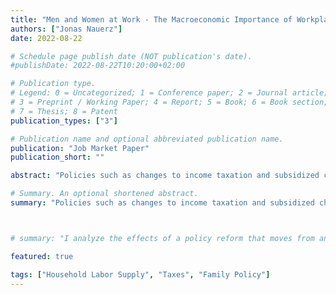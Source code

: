 ```yaml
---
title: "Men and Women at Work - The Macroeconomic Importance of Workplace Diversity"
authors: ["Jonas Nauerz"]
date: 2022-08-22

# Schedule page publish date (NOT publication's date).
#publishDate: 2022-08-22T10:20:00+02:00

# Publication type.
# Legend: 0 = Uncategorized; 1 = Conference paper; 2 = Journal article;
# 3 = Preprint / Working Paper; 4 = Report; 5 = Book; 6 = Book section;
# 7 = Thesis; 8 = Patent
publication_types: ["3"]

# Publication name and optional abbreviated publication name.
publication: "Job Market Paper"
publication_short: ""

abstract: "Policies such as changes to income taxation and subsidized childcare that aim to increase the female labor supply are high on the agenda of policymakers and widely discussed among economists. Much of the macroeconomic analysis has focused on the direct effects of adding more (female) workers to the labor force by assuming that men and women are perfect substitutes in the production process. I develop a general equilibrium model with heterogeneous agents and family labor supply to consider the possibility of imperfect substitution. This choice is motivated by my empirical estimate of the elasticity of substitution between male and female labor inputs in modern-day Germany of 0.55. For identification, I exploit a natural experiment that induced exogenous time and county-level (Landkreise) variation in the availability of public daycare for children under the age of three. I study the implications of a reform that moves from joint taxation of married couples to individual taxation and find that it substantially affects the labor force participation of married women (+12.7%) and overall output (+7.4%). This result compares to an output increase of 3.27% in the perfect substitutability case. Thus, disregarding the added benefits of gender diversity underestimates the positive effects of such a policy change."

# Summary. An optional shortened abstract.
summary: "Policies such as changes to income taxation and subsidized childcare that aim to increase the female labor supply are high on the agenda of policymakers and widely discussed among economists. Much of the macroeconomic analysis has focused on the direct effects of adding more (female) workers to the labor force by assuming that men and women are perfect substitutes in the production process. I develop a general equilibrium model with heterogeneous agents and family labor supply to consider the possibility of imperfect substitution. This choice is motivated by my empirical estimate of the elasticity of substitution between male and female labor inputs in modern-day Germany of 0.55. For identification, I exploit a natural experiment that induced exogenous time and county-level (Landkreise) variation in the availability of public daycare for children under the age of three. I study the implications of a reform that moves from joint taxation of married couples to individual taxation and find that it substantially affects the labor force participation of married women (+12.7%) and overall output (+7.4%). This result compares to an output increase of 3.27% in the perfect substitutability case. Thus, disregarding the added benefits of gender diversity underestimates the positive effects of such a policy change."



# summary: "I analyze the effects of a policy reform that moves from an income tax system in which married households are taxed jointly to one in which individuals are the unit of taxation. I consider the possibility of imperfect sustainability of male and female labor inputs in the production process based on empirical evidence I obtained exploiting a natural experiment in the availability of public daycare in Germany."

featured: true

tags: ["Household Labor Supply", "Taxes", "Family Policy"]
---
```

